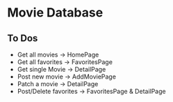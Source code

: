 # Movie Database

## To Dos

- Get all movies -> HomePage
- Get all favorites -> FavoritesPage
- Get single Movie -> DetailPage
- Post new movie -> AddMoviePage
- Patch a movie -> DetailPage
- Post/Delete favorites -> FavoritesPage & DetailPage
